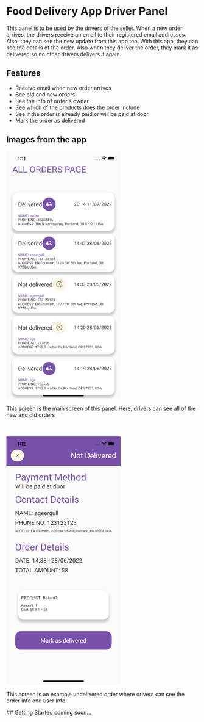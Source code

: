 # Food Delivery App Driver Panel
<p>This panel is to be used by the drivers of the seller. When a new order arrives, the drivers 
receive an email to their registered email addresses. Also, they can see the new update from this app 
too. With this app, they can see the details of the order. Also when they deliver the order, they mark it
as delivered so no other drivers delivers it again.</p>

## Features
<ul>
    <li>Receive email when new order arrives</li>
    <li>See old and new orders</li>
    <li>See the info of order's owner</li>
    <li>See which of the products does the order include</li>
    <li>See if the order is already paid or will be paid at door</li>
    <li>Mark the order as delivered</li>
</ul>

## Images from the app
<img width="300" src="./assets/image/readme_images/driver_01.png" alt="An image from the app" />
<p>This screen is the main screen of this panel. Here, drivers can see all of the new and old orders</p>

</br>
</br>

<img width = "300" src="./assets/image/readme_images/driver_02.png" alt="An image from the app" />
<p>This screen is an example undelivered order where drivers can see the order info and user info.</p>
## Getting Started
coming soon...

